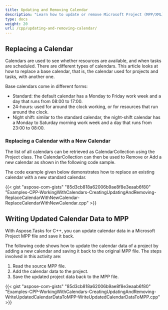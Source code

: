 ```yaml
---
title: Updating and Removing Calendar
description: "Learn how to update or remove Microsoft Project (MPP/XML) calendars using Aspose.Tasks for C++."
type: docs
weight: 20
url: /cpp/updating-and-removing-calendar/
---
```


## **Replacing a Calendar**
Calendars are used to see whether resources are available, and when tasks are scheduled. There are different types of calendars. This article looks at how to replace a base calendar, that is, the calendar used for projects and tasks, with another one.

Base calendars come in different forms:

- Standard: the default calendar has a Monday to Friday work week and a day that runs from 08:00 to 17:00.
- 24-hours: used for around the clock working, or for resources that run around the clock.
- Night shift: similar to the standard calendar, the night-shift calendar has a Monday to Saturday morning work week and a day that runs from 23:00 to 08:00.

### **Replacing a Calendar with a New Calendar**
The list of all calendars can be retrieved as CalendarCollection using the Project class. The CalendarCollection can then be used to Remove or Add a new calendar as shown in the following code sample.

The code example given below demonstrates how to replace an existing calendar with a new standard calendar.

{{< gist "aspose-com-gists" "85d3cb818a62006b9ae8f8e3eaab6f80" "Examples-CPP-WorkingWithCalendars-CreatingUpdatingAndRemoving-ReplaceCalendarWithNewCalendar-ReplaceCalendarWithNewCalendar.cpp" >}}

## **Writing Updated Calendar Data to MPP**
With Aspose.Tasks for C++, you can update calendar data in a Microsoft Project MPP file and save it back.

The following code shows how to update the calendar data of a project by adding a new calendar and saving it back to the original MPP file. The steps involved in this activity are:

1. Read the source MPP file.
2. Add the calendar data to the project.
3. Save the updated project data back to the MPP file.

{{< gist "aspose-com-gists" "85d3cb818a62006b9ae8f8e3eaab6f80" "Examples-CPP-WorkingWithCalendars-CreatingUpdatingAndRemoving-WriteUpdatedCalendarDataToMPP-WriteUpdatedCalendarDataToMPP.cpp" >}}
